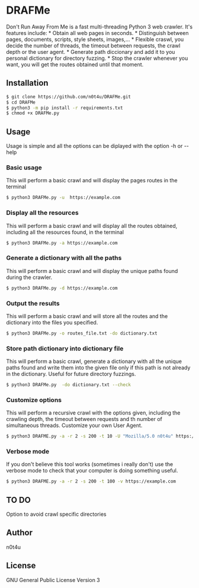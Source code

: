# DRAFMe

Don't Run Away From Me is a fast multi-threading Python 3 web crawler.
It's features include:
    * Obtain all web pages in seconds.
    * Distinguish between pages, documents, scripts, style sheets, images,...
    * Flexible craswl, you decide the number of threads, the timeout between requests, the crawl depth or the user agent.
    * Generate path diccionary and add it to you personal dictionary for directory fuzzing.
    * Stop the crawler whenever you want, you will get the routes obtained until that moment.

## Installation
```sh
$ git clone https://github.com/n0t4u/DRAFMe.git
$ cd DRAFMe
$ python3 -m pip install -r requirements.txt
$ chmod +x DRAFMe.py
```
## Usage
Usage is simple and all the options can be diplayed with the option -h or --help

### Basic usage
This will perform a basic crawl and will display the pages routes in the terminal
```sh
$ python3 DRAFMe.py -u  https://example.com
```
### Display all the resources
This will perform a basic crawl and will display all the routes obtained, including all the resources found, in the terminal
```sh
$ python3 DRAFMe.py -a https://example.com
````
### Generate a dictionary with all the paths
This will perform a basic crawl and will display the unique paths found during the crawler.
```sh
$ python3 DRAFMe.py -d https://example.com
````
### Output the results
This will perform a basic crawl and will store all the routes and the dictionary into the files you specified.
```sh
$ python3 DRAFMe.py -o routes_file.txt -do dictionary.txt
````

### Store path dictionary into dictionary file
This will perform a basic crawl, generate a dictionary with all the unique paths found and write them into the given file only if this path is not already in the dictionary.
Useful for future directory fuzzings.
```sh
$ python3 DRAFMe.py  -do dictionary.txt --check
````
### Customize options
This will perform a recursive crawl with the options given, including the crawling depth, the timeout between requests and th number of simultaneous threads. Customize your own User Agent.
```sh
$ python3 DRAFME.py -a -r 2 -s 200 -t 10 -U "Mozilla/5.0 n0t4u" https://example.com
```

### Verbose mode
If you don't believe this tool works (sometimes i really don't) use the verbose mode to check that your computer is doing something useful.
```sh
$ python3 DRAFME.py -a -r 2 -s 200 -t 100 -v https://example.com
```
## TO DO
Option to avoid crawl specific directories

## Author 
n0t4u

## License
GNU General Public License Version 3